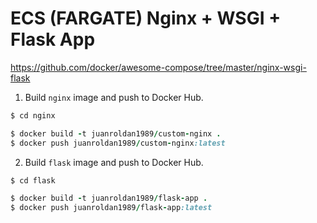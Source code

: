 # ECS (FARGATE) Nginx + WSGI + Flask App

https://github.com/docker/awesome-compose/tree/master/nginx-wsgi-flask

1. Build `nginx` image and push to Docker Hub.

```ruby
$ cd nginx

$ docker build -t juanroldan1989/custom-nginx .
$ docker push juanroldan1989/custom-nginx:latest
```

2. Build `flask` image and push to Docker Hub.

```ruby
$ cd flask

$ docker build -t juanroldan1989/flask-app .
$ docker push juanroldan1989/flask-app:latest
```
